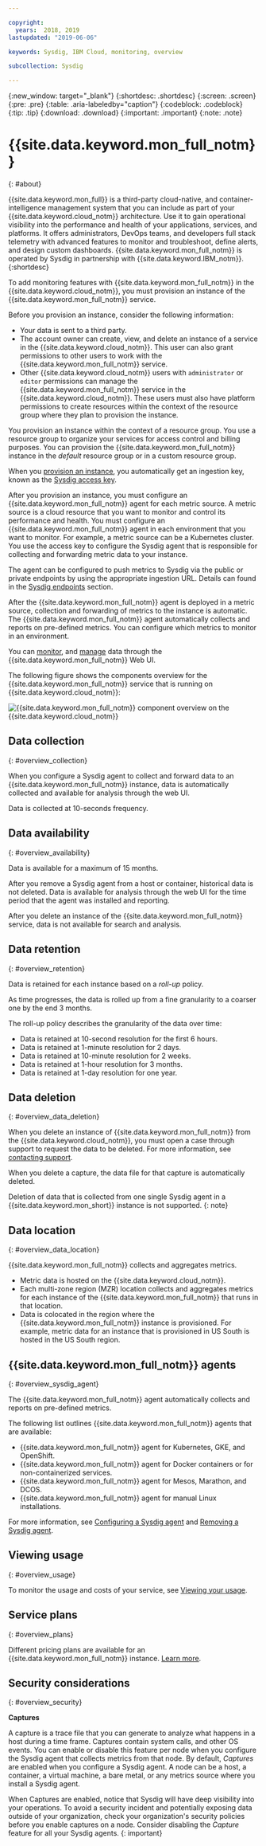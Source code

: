 ```yaml
---

copyright:
  years:  2018, 2019
lastupdated: "2019-06-06"

keywords: Sysdig, IBM Cloud, monitoring, overview

subcollection: Sysdig

---
```


{:new_window: target="_blank"}
{:shortdesc: .shortdesc}
{:screen: .screen}
{:pre: .pre}
{:table: .aria-labeledby="caption"}
{:codeblock: .codeblock}
{:tip: .tip}
{:download: .download}
{:important: .important}
{:note: .note}


# {{site.data.keyword.mon_full_notm}}
{: #about}

{{site.data.keyword.mon_full}} is a third-party cloud-native, and container-intelligence management system that you can include as part of your {{site.data.keyword.cloud_notm}} architecture. Use it to gain operational visibility into the performance and health of your applications, services, and platforms. It offers administrators, DevOps teams, and developers full stack telemetry with advanced features to monitor and troubleshoot, define alerts, and design custom dashboards. {{site.data.keyword.mon_full_notm}} is operated by Sysdig in partnership with {{site.data.keyword.IBM_notm}}.
{:shortdesc}


To add monitoring features with {{site.data.keyword.mon_full_notm}} in the {{site.data.keyword.cloud_notm}}, you must provision an instance of the {{site.data.keyword.mon_full_notm}} service.

Before you provision an instance, consider the following information:

* Your data is sent to a third party.
* The account owner can create, view, and delete an instance of a service in the {{site.data.keyword.cloud_notm}}. This user can also grant permissions to other users to work with the {{site.data.keyword.mon_full_notm}} service.
* Other {{site.data.keyword.cloud_notm}} users with `administrator` or `editor` permissions can manage the {{site.data.keyword.mon_full_notm}} service in the {{site.data.keyword.cloud_notm}}. These users must also have platform permissions to create resources within the context of the resource group where they plan to provision the instance.

You provision an instance within the context of a resource group. You use a resource group to organize your services for access control and billing purposes. You can provision the {{site.data.keyword.mon_full_notm}} instance in the *default* resource group or in a custom resource group.

When you [provision an instance](/docs/services/Monitoring-with-Sysdig?topic=Sysdig-provision#provision), you automatically get an ingestion key, known as the [Sysdig access key](/docs/services/Monitoring-with-Sysdig?topic=Sysdig-access_key#access_key).

After you provision an instance, you must configure an {{site.data.keyword.mon_full_notm}} agent for each metric source. A metric source is a cloud resource that you want to monitor and control its performance and health. You must configure an {{site.data.keyword.mon_full_notm}} agent in each environment that you want to monitor. For example, a metric source can be a Kubernetes cluster. You use the access key to configure the Sysdig agent that is responsible for collecting and forwarding metric data to your instance.

The agent can be configured to push metrics to Sysdig via the public or private endpoints by using the appropriate ingestion URL. Details can found in the [Sysdig endpoints](/docs/services/Monitoring-with-Sysdig?topic=Sysdig-endpoints#endpoints) section.

After the {{site.data.keyword.mon_full_notm}} agent is deployed in a metric source, collection and forwarding of metrics to the instance is automatic. The {{site.data.keyword.mon_full_notm}} agent automatically collects and reports on pre-defined metrics. You can configure which metrics to monitor in an environment.

You can [monitor](/docs/services/Monitoring-with-Sysdig?topic=Sysdig-monitoring#monitoring), and [manage](/docs/services/Monitoring-with-Sysdig?topic=Sysdig-manage#manage)  data through the {{site.data.keyword.mon_full_notm}} Web UI.  

The following figure shows the components overview for the {{site.data.keyword.mon_full_notm}} service that is running on {{site.data.keyword.cloud_notm}}:

![{{site.data.keyword.mon_full_notm}} component overview on the {{site.data.keyword.cloud_notm}}](images/components.png "{{site.data.keyword.mon_full_notm}} component overview on the {{site.data.keyword.cloud_notm}}")



## Data collection
{: #overview_collection}

When you configure a Sysdig agent to collect and forward data to an {{site.data.keyword.mon_full_notm}} instance, data is automatically collected and available for analysis through the web UI.

Data is collected at 10-seconds frequency. 

## Data availability
{: #overview_availability}

Data is available for a maximum of 15 months.

After you remove a Sysdig agent from a host or container, historical data is not deleted. Data is available for analysis through the web UI for the time period that the agent was installed and reporting.

After you delete an instance of the {{site.data.keyword.mon_full_notm}} service, data is not available for search and analysis.



## Data retention
{: #overview_retention}

Data is retained for each instance based on a *roll-up* policy.

As time progresses, the data is rolled up from a fine granularity to a coarser one by the end 3 months.

The roll-up policy describes the granularity of the data over time:

* Data is retained at 10-second resolution for the first 6 hours.
* Data is retained at 1-minute resolution for 2 days.
* Data is retained at 10-minute resolution for 2 weeks.
* Data is retained at 1-hour resolution for 3 months.
* Data is retained at 1-day resolution for one year.

## Data deletion
{: #overview_data_deletion}

When you delete an instance of {{site.data.keyword.mon_full_notm}} from the {{site.data.keyword.cloud_notm}}, you must open a case through support to request the data to be  deleted. For more information, see [contacting support](/docs/services/Monitoring-with-Sysdig?topic=Sysdig-gettinghelp#gettinghelp).

When you delete a capture, the data file for that capture is automatically deleted.

Deletion of data that is collected from one single Sysdig agent in a {{site.data.keyword.mon_short}} instance is not supported.
{: note}



## Data location
{: #overview_data_location}

{{site.data.keyword.mon_full_notm}} collects and aggregates metrics. 

* Metric data is hosted on the {{site.data.keyword.cloud_notm}}.
* Each multi-zone region (MZR) location collects and aggregates metrics for each instance of the {{site.data.keyword.mon_full_notm}} that runs in that location.
* Data is colocated in the region where the {{site.data.keyword.mon_full_notm}} instance is provisioned. For example, metric data for an instance that is provisioned in US South is hosted in the US South region.



## {{site.data.keyword.mon_full_notm}} agents
{: #overview_sysdig_agent}

The {{site.data.keyword.mon_full_notm}} agent automatically collects and reports on pre-defined metrics. 

The following list outlines {{site.data.keyword.mon_full_notm}} agents that are available:

* {{site.data.keyword.mon_full_notm}} agent for Kubernetes, GKE, and OpenShift.
* {{site.data.keyword.mon_full_notm}} agent for Docker containers or for non-containerized services.
* {{site.data.keyword.mon_full_notm}} agent for Mesos, Marathon, and DCOS.
* {{site.data.keyword.mon_full_notm}} agent for manual Linux installations.

For more information, see [Configuring a Sysdig agent](/docs/services/Monitoring-with-Sysdig?topic=Sysdig-config_agent#config_agent) and [Removing a Sysdig agent](/docs/services/Monitoring-with-Sysdig?topic=Sysdig-remove#remove).


## Viewing usage
{: #overview_usage}

To monitor the usage and costs of your service, see [Viewing your usage](/docs/billing-usage?topic=billing-usage-viewingusage#viewingusage).


## Service plans
{: #overview_plans}

Different pricing plans are available for an {{site.data.keyword.mon_full_notm}} instance. [Learn more](/docs/services/Monitoring-with-Sysdig?topic=Sysdig-pricing_plans#pricing_plans).


## Security considerations
{: #overview_security}

**Captures**

A capture is a trace file that you can generate to analyze what happens in a host during a time frame. Captures contain system calls, and other OS events. You can enable or disable this feature per node when you configure the Sysdig agent that collects metrics from that node. By default, *Captures* are enabled when you configure a Sysdig agent. A node can be a host, a container, a virtual machine, a bare metal, or any metrics source where you install a Sysdig agent.

When Captures are enabled, notice that Sysdig will have deep visibility into your operations. To avoid a security incident and potentially exposing data outside of your organization, check your organization's security policies before you enable captures on a node. Consider disabling the *Capture* feature for all your Sysdig agents.
{: important}

